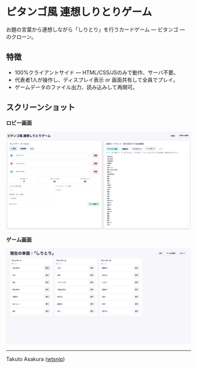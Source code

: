 # ピタンゴ風 連想しりとりゲーム

お題の言葉から連想しながら「しりとり」を行うカードゲーム ― ピタンゴ ― のクローン。

## 特徴

* 100%クライアントサイド ― HTML/CSS/JSのみで動作、サーバ不要。
* 代表者1人が操作し、ディスプレイ表示 or 画面共有して全員でプレイ。
* ゲームデータのファイル出力、読み込みして再開可。

## スクリーンショット

**ロビー画面**

![ロビー画面](screenshots/lobby.png)

**ゲーム画面**

![ゲーム画面](screenshots/game.png)

---

Takuto Asakura ([wtsnjp](https://wtsnjp.com))
